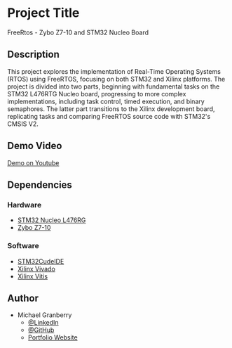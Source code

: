 # Project Title

FreeRtos - Zybo Z7-10 and STM32 Nucleo Board 

## Description

This project explores the implementation of Real-Time Operating Systems (RTOS) using FreeRTOS, focusing on both STM32 and Xilinx platforms. The project is divided into two parts, beginning with fundamental tasks on the STM32 L476RTG Nucleo board, progressing to more complex implementations, including task control, timed execution, and binary semaphores. The latter part transitions to the Xilinx development board, replicating tasks and comparing FreeRTOS source code with STM32's CMSIS V2.

## Demo Video

[Demo on Youtube](https://youtu.be/gkoCHj0nrcw)

## Dependencies

### Hardware

* [STM32 Nucleo L476RG](https://www.st.com/en/evaluation-tools/nucleo-l476rg.html)
* [Zybo Z7-10](https://digilent.com/shop/zybo-z7-zynq-7000-arm-fpga-soc-development-board/?gad_source=1&gclid=Cj0KCQiAkeSsBhDUARIsAK3tiedDBNo96Tg5VWCeuEqzXgPKJSFg8GQ0qwLCV-v5TlTKltLerrQGLDkaAjBgEALw_wcB)

### Software

* [STM32CudeIDE](https://www.st.com/en/development-tools/stm32cubeide.html)
* [Xilinx Vivado](https://www.xilinx.com/products/design-tools/vivado.html)
* [Xilinx Vitis](https://www.xilinx.com/products/design-tools/vitis.html)

## Author

* Michael Granberry
    * [@LinkedIn](https://www.linkedin.com/in/michaelgranberryii/)
    * [@GitHub](https://github.com/michaelgranberryii)
    * [Portfolio Website](https://www.michaelgranberryii.com/)

